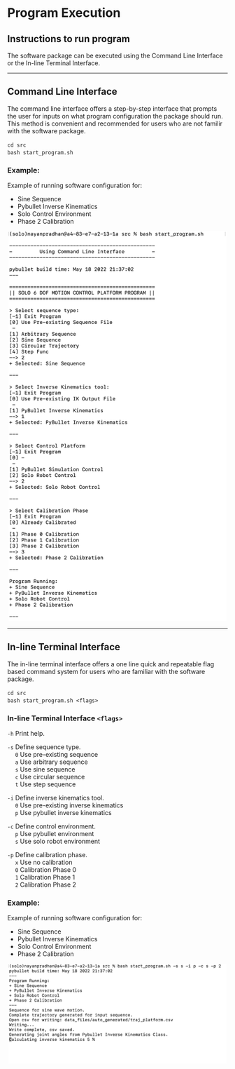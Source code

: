 # Program Execution

## Instructions to run program
The software package can be executed using the Command Line Interface or the In-line Terminal Interface. 

---

## Command Line Interface
The command line interface offers a step-by-step interface that prompts the user for inputs on what program configuration the package should run. This method is convenient and recommended for users who are not familir with the software package.

`cd src`  
`bash start_program.sh`

### Example:
Example of running software configuration for: 
- Sine Sequence
- Pybullet Inverse Kinematics
- Solo Control Environment
- Phase 2 Calibration

<p align="center">
  <img src="../images/command_line_interface_example.png" width="500"/>
</p>

---

## In-line Terminal Interface
The in-line terminal interface offers a one line quick and repeatable flag based command system for users who are familiar with the software package.

`cd src`  
`bash start_program.sh <flags>`

### In-line Terminal Interface `<flags>`
`-h`     Print help.  

`-s`     Define sequence type.  
&emsp; `0`   Use pre-existing sequence  
&emsp; `a`   Use arbitrary sequence  
&emsp; `s`   Use sine sequence  
&emsp; `c`   Use circular sequence  
&emsp; `t`   Use step sequence  
    
`-i`     Define inverse kinematics tool.  
&emsp;  `0`   Use pre-existing inverse kinematics  
&emsp;  `p`   Use pybullet inverse kinematics  
    
`-c`    Define control environment.  
&emsp; `p`   Use pybullet environment  
&emsp; `s`   Use solo robot environment  
    
`-p`     Define calibration phase.  
&emsp; `x`   Use no calibration  
&emsp; `0`   Calibration Phase 0  
&emsp; `1`   Calibration Phase 1  
&emsp; `2`   Calibration Phase 2   

### Example:
Example of running software configuration for: 
- Sine Sequence
- Pybullet Inverse Kinematics
- Solo Control Environment
- Phase 2 Calibration

<p align="center">
  <img src="../images/in_line_interface_example.png" width="500"/>
</p>